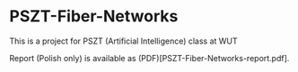 # PSZT-Fiber-Networks
This is a project for PSZT (Artificial Intelligence) class at WUT

Report (Polish only) is available as (PDF)[PSZT-Fiber-Networks-report.pdf].